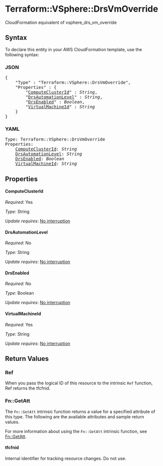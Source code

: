 # Terraform::VSphere::DrsVmOverride

CloudFormation equivalent of vsphere_drs_vm_override

## Syntax

To declare this entity in your AWS CloudFormation template, use the following syntax:

### JSON

<pre>
{
    "Type" : "Terraform::VSphere::DrsVmOverride",
    "Properties" : {
        "<a href="#computeclusterid" title="ComputeClusterId">ComputeClusterId</a>" : <i>String</i>,
        "<a href="#drsautomationlevel" title="DrsAutomationLevel">DrsAutomationLevel</a>" : <i>String</i>,
        "<a href="#drsenabled" title="DrsEnabled">DrsEnabled</a>" : <i>Boolean</i>,
        "<a href="#virtualmachineid" title="VirtualMachineId">VirtualMachineId</a>" : <i>String</i>
    }
}
</pre>

### YAML

<pre>
Type: Terraform::VSphere::DrsVmOverride
Properties:
    <a href="#computeclusterid" title="ComputeClusterId">ComputeClusterId</a>: <i>String</i>
    <a href="#drsautomationlevel" title="DrsAutomationLevel">DrsAutomationLevel</a>: <i>String</i>
    <a href="#drsenabled" title="DrsEnabled">DrsEnabled</a>: <i>Boolean</i>
    <a href="#virtualmachineid" title="VirtualMachineId">VirtualMachineId</a>: <i>String</i>
</pre>

## Properties

#### ComputeClusterId

_Required_: Yes

_Type_: String

_Update requires_: [No interruption](https://docs.aws.amazon.com/AWSCloudFormation/latest/UserGuide/using-cfn-updating-stacks-update-behaviors.html#update-no-interrupt)

#### DrsAutomationLevel

_Required_: No

_Type_: String

_Update requires_: [No interruption](https://docs.aws.amazon.com/AWSCloudFormation/latest/UserGuide/using-cfn-updating-stacks-update-behaviors.html#update-no-interrupt)

#### DrsEnabled

_Required_: No

_Type_: Boolean

_Update requires_: [No interruption](https://docs.aws.amazon.com/AWSCloudFormation/latest/UserGuide/using-cfn-updating-stacks-update-behaviors.html#update-no-interrupt)

#### VirtualMachineId

_Required_: Yes

_Type_: String

_Update requires_: [No interruption](https://docs.aws.amazon.com/AWSCloudFormation/latest/UserGuide/using-cfn-updating-stacks-update-behaviors.html#update-no-interrupt)

## Return Values

### Ref

When you pass the logical ID of this resource to the intrinsic `Ref` function, Ref returns the tfcfnid.

### Fn::GetAtt

The `Fn::GetAtt` intrinsic function returns a value for a specified attribute of this type. The following are the available attributes and sample return values.

For more information about using the `Fn::GetAtt` intrinsic function, see [Fn::GetAtt](https://docs.aws.amazon.com/AWSCloudFormation/latest/UserGuide/intrinsic-function-reference-getatt.html).

#### tfcfnid

Internal identifier for tracking resource changes. Do not use.

